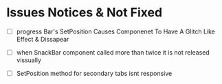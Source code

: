 # Issues Notices & Not Fixed

- [ ] progress Bar's SetPosition Causes Componenet To Have A Glitch Like Effect & Dissapear

- [ ] when SnackBar component called more than twice it is not released vissually

- [ ] SetPosition method for secondary tabs isnt responsive
